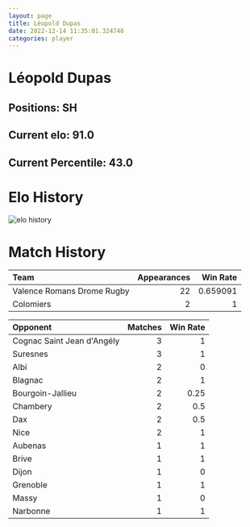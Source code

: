 ```yaml
---  
layout: page  
title: Léopold Dupas  
date: 2022-12-14 11:35:01.324746  
categories: player  
---
```

# Léopold Dupas

## Positions: SH

## Current elo: 91.0

## Current Percentile: 43.0

# Elo History


![elo history](history_LéopoldDupas.png)
# Match History


| Team                       |   Appearances |   Win Rate |
|:---------------------------|--------------:|-----------:|
| Valence Romans Drome Rugby |            22 |   0.659091 |
| Colomiers                  |             2 |   1        |

| Opponent                   |   Matches |   Win Rate |
|:---------------------------|----------:|-----------:|
| Cognac Saint Jean d'Angély |         3 |       1    |
| Suresnes                   |         3 |       1    |
| Albi                       |         2 |       0    |
| Blagnac                    |         2 |       1    |
| Bourgoin-Jallieu           |         2 |       0.25 |
| Chambery                   |         2 |       0.5  |
| Dax                        |         2 |       0.5  |
| Nice                       |         2 |       1    |
| Aubenas                    |         1 |       1    |
| Brive                      |         1 |       1    |
| Dijon                      |         1 |       0    |
| Grenoble                   |         1 |       1    |
| Massy                      |         1 |       0    |
| Narbonne                   |         1 |       1    |